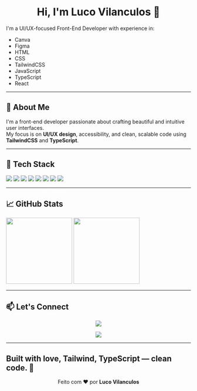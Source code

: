 <h1 align="center">Hi, I'm Luco Vilanculos 👋</h1>

I'm a UI/UX-focused Front-End Developer with experience in:
- Canva
- Figma
- HTML 
- CSS
- TailwindCSS
- JavaScript
- TypeScript
- React

---

## 🎨 About Me

I'm a front-end developer passionate about crafting beautiful and intuitive user interfaces.  
My focus is on **UI/UX design**, accessibility, and clean, scalable code using **TailwindCSS** and **TypeScript**.

---

## 🚀 Tech Stack

<section>
  <img src="https://img.shields.io/badge/-HTML5-E34F26?style=flat&logo=html5&logoColor=white" />
  <img src="https://img.shields.io/badge/-CSS3-1572B6?style=flat&logo=css3&logoColor=white" />
  <img src="https://img.shields.io/badge/-TailwindCSS-38B2AC?style=flat&logo=tailwind-css&logoColor=white" />
  <img src="https://img.shields.io/badge/-JavaScript-F7DF1E?style=flat&logo=javascript&logoColor=black" />
  <img src="https://img.shields.io/badge/-TypeScript-3178C6?style=flat&logo=typescript&logoColor=white" />
  <img src="https://img.shields.io/badge/-React-61DAFB?style=flat&logo=react&logoColor=black" />
  <!--<img src="https://img.shields.io/badge/-Node.js-339933?style=flat&logo=nodedotjs&logoColor=white" />-->
  <img src="https://img.shields.io/badge/-Figma-F24E1E?style=flat&logo=figma&logoColor=white" />
  <img src="https://img.shields.io/badge/-Canva-00C4CC?style=flat&logo=canva&logoColor=white" />
</section>

---

## 📈 GitHub Stats

<section>
  <img height="180em" src="https://github-readme-stats.vercel.app/api?username=LucoVilanculos&show_icons=true&theme=tokyonight" />
  <img height="180em" src="https://github-readme-stats.vercel.app/api/top-langs/?username=LucoVilanculos&layout=compact&theme=tokyonight" />
</section>

---


## 📫 Let's Connect

<section align="center">

  <a href="mailto:luisisauravilanculos@gmail.com">
    <img src="https://img.shields.io/badge/-Email-D14836?style=for-the-badge&logo=gmail&logoColor=white" />
  </a>

  <!-- LinkedIn: substitua o link quando tiver -->
  <a href="www.linkedin.com/in/
luco-vilanculos-5b551432a
" target="_blank">
    <img src="https://img.shields.io/badge/-LinkedIn-0077B5?style=for-the-badge&logo=linkedin&logoColor=white" />
  </a>

  <!-- Portfólio: substitua o link quando tiver 
  <a href="https://" target="_blank">
    <img src="" />
  </a>-->

</section>

---
**Built with love, Tailwind, TypeScript — clean code.** 🚀
---
<p align="center">
  Feito com ❤️ por <strong>Luco Vilanculos</strong>
</p>

